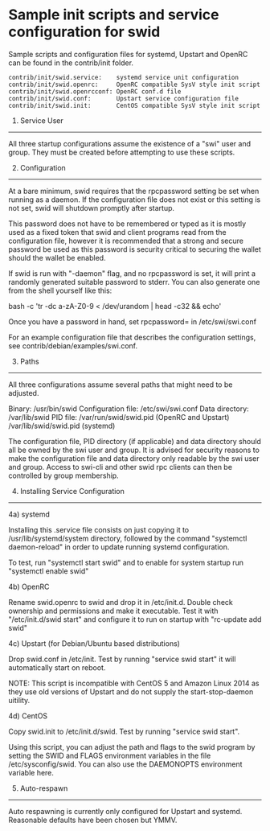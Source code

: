 Sample init scripts and service configuration for swid
==========================================================

Sample scripts and configuration files for systemd, Upstart and OpenRC
can be found in the contrib/init folder.

    contrib/init/swid.service:    systemd service unit configuration
    contrib/init/swid.openrc:     OpenRC compatible SysV style init script
    contrib/init/swid.openrcconf: OpenRC conf.d file
    contrib/init/swid.conf:       Upstart service configuration file
    contrib/init/swid.init:       CentOS compatible SysV style init script

1. Service User
---------------------------------

All three startup configurations assume the existence of a "swi" user
and group.  They must be created before attempting to use these scripts.

2. Configuration
---------------------------------

At a bare minimum, swid requires that the rpcpassword setting be set
when running as a daemon.  If the configuration file does not exist or this
setting is not set, swid will shutdown promptly after startup.

This password does not have to be remembered or typed as it is mostly used
as a fixed token that swid and client programs read from the configuration
file, however it is recommended that a strong and secure password be used
as this password is security critical to securing the wallet should the
wallet be enabled.

If swid is run with "-daemon" flag, and no rpcpassword is set, it will
print a randomly generated suitable password to stderr.  You can also
generate one from the shell yourself like this:

bash -c 'tr -dc a-zA-Z0-9 < /dev/urandom | head -c32 && echo'

Once you have a password in hand, set rpcpassword= in /etc/swi/swi.conf

For an example configuration file that describes the configuration settings,
see contrib/debian/examples/swi.conf.

3. Paths
---------------------------------

All three configurations assume several paths that might need to be adjusted.

Binary:              /usr/bin/swid
Configuration file:  /etc/swi/swi.conf
Data directory:      /var/lib/swid
PID file:            /var/run/swid/swid.pid (OpenRC and Upstart)
                     /var/lib/swid/swid.pid (systemd)

The configuration file, PID directory (if applicable) and data directory
should all be owned by the swi user and group.  It is advised for security
reasons to make the configuration file and data directory only readable by the
swi user and group.  Access to swi-cli and other swid rpc clients
can then be controlled by group membership.

4. Installing Service Configuration
-----------------------------------

4a) systemd

Installing this .service file consists on just copying it to
/usr/lib/systemd/system directory, followed by the command
"systemctl daemon-reload" in order to update running systemd configuration.

To test, run "systemctl start swid" and to enable for system startup run
"systemctl enable swid"

4b) OpenRC

Rename swid.openrc to swid and drop it in /etc/init.d.  Double
check ownership and permissions and make it executable.  Test it with
"/etc/init.d/swid start" and configure it to run on startup with
"rc-update add swid"

4c) Upstart (for Debian/Ubuntu based distributions)

Drop swid.conf in /etc/init.  Test by running "service swid start"
it will automatically start on reboot.

NOTE: This script is incompatible with CentOS 5 and Amazon Linux 2014 as they
use old versions of Upstart and do not supply the start-stop-daemon uitility.

4d) CentOS

Copy swid.init to /etc/init.d/swid. Test by running "service swid start".

Using this script, you can adjust the path and flags to the swid program by
setting the SWID and FLAGS environment variables in the file
/etc/sysconfig/swid. You can also use the DAEMONOPTS environment variable here.

5. Auto-respawn
-----------------------------------

Auto respawning is currently only configured for Upstart and systemd.
Reasonable defaults have been chosen but YMMV.
